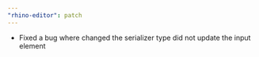 ```yaml
---
"rhino-editor": patch
---
```


- Fixed a bug where changed the serializer type did not update the input element
